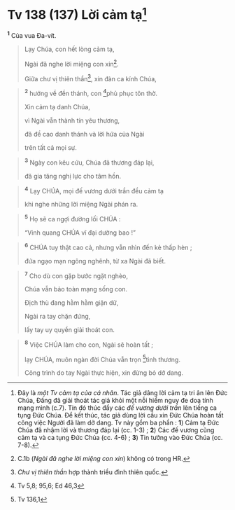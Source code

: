 # Tv 138 (137) Lời cảm tạ[^1]
<sup><b>1</b></sup> Của vua Đa-vít. 
> Lạy Chúa, con hết lòng cảm tạ,
> 
> Ngài đã nghe lời miệng con xin[^2].
> 
> Giữa chư vị thiên thần[^3], xin đàn ca kính Chúa,
>


> <sup><b>2</b></sup> hướng về đền thánh, con [^1*]phủ phục tôn thờ.
> 
> Xin cảm tạ danh Chúa,
> 
> vì Ngài vẫn thành tín yêu thương,
> 
> đã đề cao danh thánh và lời hứa của Ngài
> 
> trên tất cả mọi sự.
>


> <sup><b>3</b></sup> Ngày con kêu cứu, Chúa đã thương đáp lại,
> 
> đã gia tăng nghị lực cho tâm hồn.
>


> <sup><b>4</b></sup> Lạy CHÚA, mọi đế vương dưới trần đều cảm tạ
> 
> khi nghe những lời miệng Ngài phán ra.
>


> <sup><b>5</b></sup> Họ sẽ ca ngợi đường lối CHÚA :
> 
> “Vinh quang CHÚA vĩ đại dường bao !”
>


> <sup><b>6</b></sup> CHÚA tuy thật cao cả, nhưng vẫn nhìn đến kẻ thấp hèn ;
> 
> đứa ngạo mạn ngông nghênh, từ xa Ngài đã biết.
>


> <sup><b>7</b></sup> Cho dù con gặp bước ngặt nghèo,
> 
> Chúa vẫn bảo toàn mạng sống con.
> 
> Địch thù đang hằm hằm giận dữ,
> 
> Ngài ra tay chặn đứng,
> 
> lấy tay uy quyền giải thoát con.
>


> <sup><b>8</b></sup> Việc CHÚA làm cho con, Ngài sẽ hoàn tất ;
> 
> lạy CHÚA, muôn ngàn đời Chúa vẫn trọn [^2*]tình thương.
> 
> Công trình do tay Ngài thực hiện, xin đừng bỏ dở dang.
>

[^1]: Đây là <i>một Tv cảm tạ của cá nhân</i>. Tác giả dâng lời cảm tạ tri ân lên Đức Chúa, Đấng đã giải thoát tác giả khỏi một nỗi hiểm nguy đe doạ tính mạng mình (c.7). Tin đó thúc đẩy các <i>đế vương dưới trần</i> lên tiếng ca tụng Đức Chúa. Để kết thúc, tác giả dùng lời cầu xin Đức Chúa hoàn tất công việc Người đã làm dở dang. Tv này gồm ba phần : <b>1</b>) Cảm tạ Đức Chúa đã nhậm lời và thương đáp lại (cc. 1-3) ; <b>2</b>) Các đế vương cũng cảm tạ và ca tụng Đức Chúa (cc. 4-6) ; <b>3</b>) Tin tưởng vào Đức Chúa (cc. 7-8).
[^2]: C.1b (<i>Ngài đã nghe lời miệng con xin</i>) không có trong HR.
[^3]: <i>Chư vị thiên thần</i> hợp thành triều đình thiên quốc.
[^1*]: Tv 5,8; 95,6; Ed 46,3
[^2*]: Tv 136,1
